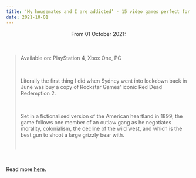 ```yaml
---
title: ‘My housemates and I are addicted’ - 15 video games perfect for lockdown brain
date: 2021-10-01
---
```


<center>From 01 October 2021:</center><br><br>

<blockquote><p>Available on: PlayStation 4, Xbox One, PC</p><br>

<p>Literally the first thing I did when Sydney went into lockdown back in June was buy a copy of Rockstar Games’ iconic Red Dead Redemption 2.</p><br>

<p>Set in a fictionalised version of the American heartland in 1899, the game follows one member of an outlaw gang as he negotiates morality, colonialism, the decline of the wild west, and which is the best gun to shoot a large grizzly bear with.</p><br>

</blockquote><br>

<p>Read more <a href="https://www.theguardian.com/games/2021/oct/02/15-video-games">here</a>.</p>